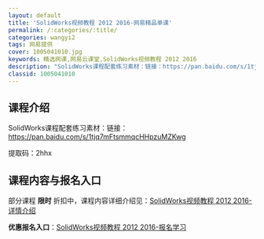 ```yaml
---
layout: default
title: 'SolidWorks视频教程 2012 2016-网易精品单课'
permalink: /:categories/:title/
categories: wangyi2
tags: 网易提供
cover: 1005041010.jpg
keywords: 精选网课,网易云课堂,SolidWorks视频教程 2012 2016
description: "SolidWorks课程配套练习素材：链接：https://pan.baidu.com/s/1tjq7mFtsmmqcHHpzuMZKwg提取码：2hhxSolidWorks视频教程2012"
classid: 1005041010
---
```


## 课程介绍

SolidWorks课程配套练习素材：链接：https://pan.baidu.com/s/1tjq7mFtsmmqcHHpzuMZKwg 

提取码：2hhx

## 课程内容与报名入口

部分课程 **限时** 折扣中，课程内容详细介绍见：[SolidWorks视频教程 2012 2016-详情介绍](https://study.163.com/course/introduction/1005041010.htm?share=1&shareId=1025206652&utm_campaign=share&utm_medium=iphoneShare&utm_source=&utm_u=1025206652)

**优惠报名入口**：[SolidWorks视频教程 2012 2016-报名学习](https://study.163.com/course/introduction/1005041010.htm?share=1&shareId=1025206652&utm_campaign=share&utm_medium=iphoneShare&utm_source=&utm_u=1025206652)

